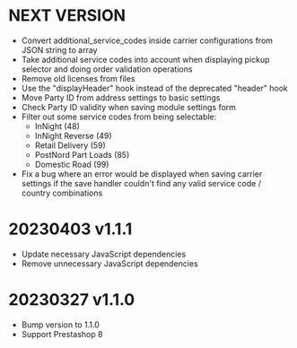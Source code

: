 NEXT VERSION
========
* Convert additional_service_codes inside carrier configurations from JSON string to array
* Take additional service codes into account when displaying pickup selector and doing order validation operations
* Remove old licenses from files
* Use the "displayHeader" hook instead of the deprecated "header" hook
* Move Party ID from address settings to basic settings
* Check Party ID validity when saving module settings form
* Filter out some service codes from being selectable:
  - InNight (48)
  - InNight Reverse (49)
  - Retail Delivery (59)
  - PostNord Part Loads (85)
  - Domestic Road (99)
* Fix a bug where an error would be displayed when saving carrier settings if the save handler couldn't find any
  valid service code / country combinations

20230403 v1.1.1
========
* Update necessary JavaScript dependencies
* Remove unnecessary JavaScript dependencies

20230327 v1.1.0
========
* Bump version to 1.1.0
* Support Prestashop 8
